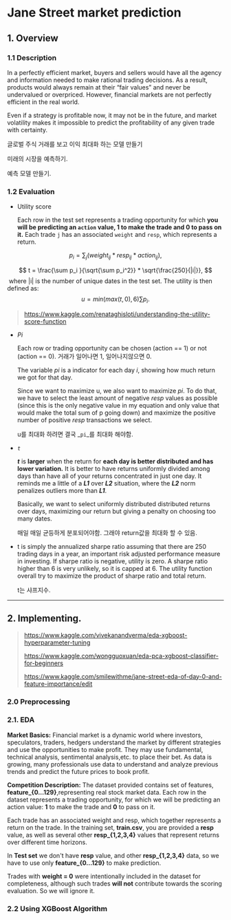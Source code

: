 # Jane Street market prediction

## 1. Overview

### **1.1 Description**

In a perfectly efficient market, buyers and sellers would have all the agency and information needed to make rational trading decisions. As a result, products would always remain at their “fair values” and never be undervalued or overpriced. However, financial markets are not perfectly efficient in the real world.

Even if a strategy is profitable now, it may not be in the future, and market volatility makes it impossible to predict the profitability of any given trade with certainty. 

글로벌 주식 거래를 보고 이익 최대화 하는 모델 만들기

미래의 시장을 예측하기.

예측 모델 만들기.

### **1.2 Evaluation**

- Utility score

  Each row in the test set represents a trading opportunity for which **you will be predicting an `action` value, 1 to make the trade and 0 to pass on it.** Each trade `j` has an associated `weight` and `resp`, which represents a return.

$$
p_i = \sum_j(weight_{ij} * resp_{ij} * action_{ij}),
$$


$$
t = \frac{\sum p_i }{\sqrt{\sum p_i^2}} * \sqrt{\frac{250}{|i|}},
$$
​				where |i| is the number of unique dates in the test set. The utility is 				then defined as:
$$
u = min(max(t,0), 6)  \sum p_i.
$$

>  https://www.kaggle.com/renataghisloti/understanding-the-utility-score-function

- _Pi_ 

  Each row or trading opportunity can be chosen (action == 1) or not (action == 0). 거래가 일어나면 1, 일어나지않으면 0.

  The variable _pi_ is a indicator for each day _i_, showing how much return we got for that day.

  Since we want to maximize u, we also want to maximize _pi_. To do that, we have to select the least amount of negative _resp_ values as possible (since this is the only negative value in my equation and only value that would make the total sum of p going down) and maximize the positive number of positive _resp_ transactions we select.

  u를 최대화 하려면 결국 _`pi`_를 최대화 해야함.

- _`t`_ 

  **_t_** is **larger** when the return for **each day is better distributed and has lower variation.** It is better to have returns uniformly divided among days than have all of your returns concentrated in just one day. It reminds me a little of a **_L1_** over **_L2_** situation, where the **_L2_** norm penalizes outliers more than **_L1_**.

  

  Basically, we want to select uniformly distributed distributed returns over days, maximizing our return but giving a penalty on choosing too many dates.

  매일 매일 균등하게 분포되어야함. 그래야 return값을 최대화 할 수 있음.

- t is simply the annualized sharpe ratio assuming that there are 250 trading days in a year, an important risk adjusted performance measure in investing. If sharpe ratio is negative, utility is zero. A sharpe ratio higher than 6 is very unlikely, so it is capped at 6. The utility function overall try to maximize the product of sharpe ratio and total return.

  t는 샤프지수.

---

## 2. Implementing.

>https://www.kaggle.com/vivekanandverma/eda-xgboost-hyperparameter-tuning
>
>https://www.kaggle.com/wongguoxuan/eda-pca-xgboost-classifier-for-beginners
>
>https://www.kaggle.com/smilewithme/jane-street-eda-of-day-0-and-feature-importance/edit

### 2.0 Preprocessing



### 2.1. EDA

**Market Basics:** Financial market is a dynamic world where investors, speculators, traders, hedgers understand the market by different strategies and use the opportunities to make profit. They may use fundamental, technical analysis, sentimental analysis,etc. to place their bet. As data is growing, many professionals use data to understand and analyze previous trends and predict the future prices to book profit.

**Competition Description:** The dataset provided contains set of features, **feature_{0...129}**,representing real stock market data. Each row in the dataset represents a trading opportunity, for which we will be predicting an action value: **1** to make the trade and **0** to pass on it. 

Each trade has an associated weight and resp, which together represents a return on the trade. In the training set, **train.csv**, you are provided a **resp** value, as well as several other **resp_{1,2,3,4}** values that represent returns over different time horizons.

In **Test set** we don't have **resp** value, and other **resp_{1,2,3,4}** data, so we have to use only **feature_{0...129}** to make prediction.

Trades with **weight = 0** were intentionally included in the dataset for completeness, although such trades **will not** contribute towards the scoring evaluation. So we will ignore it.

### 2.2 Using XGBoost Algorithm

